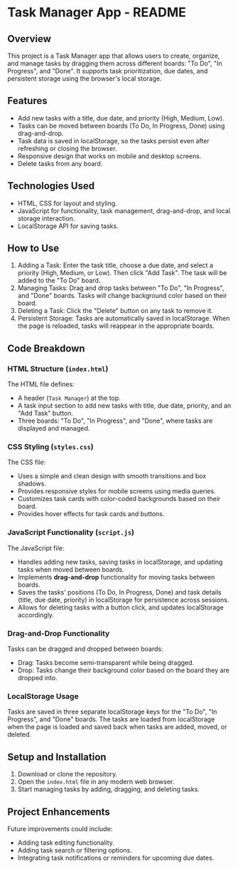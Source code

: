 # Task Manager App - README

## Overview
This project is a Task Manager app that allows users to create, organize, and manage tasks by dragging them across different boards: "To Do", "In Progress", and "Done". It supports task prioritization, due dates, and persistent storage using the browser's local storage.

## Features
- Add new tasks with a title, due date, and priority (High, Medium, Low).
- Tasks can be moved between boards (To Do, In Progress, Done) using drag-and-drop.
- Task data is saved in localStorage, so the tasks persist even after refreshing or closing the browser.
- Responsive design that works on mobile and desktop screens.
- Delete tasks from any board.

## Technologies Used
- HTML, CSS for layout and styling.
- JavaScript for functionality, task management, drag-and-drop, and local storage interaction.
- LocalStorage API for saving tasks.

## How to Use
1. Adding a Task: Enter the task title, choose a due date, and select a priority (High, Medium, or Low). Then click "Add Task". The task will be added to the "To Do" board.
2. Managing Tasks: Drag and drop tasks between "To Do", "In Progress", and "Done" boards. Tasks will change background color based on their board.
3. Deleting a Task: Click the "Delete" button on any task to remove it.
4. Persistent Storage: Tasks are automatically saved in localStorage. When the page is reloaded, tasks will reappear in the appropriate boards.

## Code Breakdown

### HTML Structure (`index.html`)
The HTML file defines:
- A header (`Task Manager`) at the top.
- A task input section to add new tasks with title, due date, priority, and an "Add Task" button.
- Three boards: "To Do", "In Progress", and "Done", where tasks are displayed and managed.

### CSS Styling (`styles.css`)
The CSS file:
- Uses a simple and clean design with smooth transitions and box shadows.
- Provides responsive styles for mobile screens using media queries.
- Customizes task cards with color-coded backgrounds based on their board.
- Provides hover effects for task cards and buttons.

### JavaScript Functionality (`script.js`)
The JavaScript file:
- Handles adding new tasks, saving tasks in localStorage, and updating tasks when moved between boards.
- Implements **drag-and-drop** functionality for moving tasks between boards.
- Saves the tasks' positions (To Do, In Progress, Done) and task details (title, due date, priority) in localStorage for persistence across sessions.
- Allows for deleting tasks with a button click, and updates localStorage accordingly.

### Drag-and-Drop Functionality
Tasks can be dragged and dropped between boards:
- Drag: Tasks become semi-transparent while being dragged.
- Drop: Tasks change their background color based on the board they are dropped into.

### LocalStorage Usage
Tasks are saved in three separate localStorage keys for the "To Do", "In Progress", and "Done" boards. The tasks are loaded from localStorage when the page is loaded and saved back when tasks are added, moved, or deleted.

## Setup and Installation
1. Download or clone the repository.
2. Open the `index.html` file in any modern web browser.
3. Start managing tasks by adding, dragging, and deleting tasks.

## Project Enhancements
Future improvements could include:
- Adding task editing functionality.
- Adding task search or filtering options.
- Integrating task notifications or reminders for upcoming due dates.
